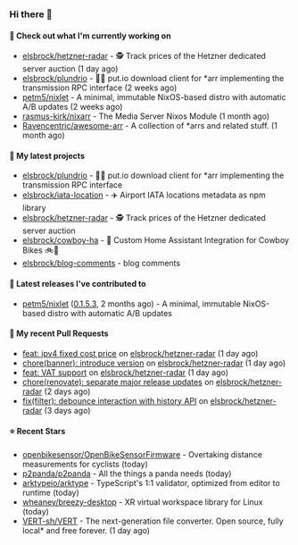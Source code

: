 ### Hi there 👋

#### 👷 Check out what I'm currently working on

- [elsbrock/hetzner-radar](https://github.com/elsbrock/hetzner-radar) - 🕵️ Track prices of the Hetzner dedicated server auction (1 day ago)
- [elsbrock/plundrio](https://github.com/elsbrock/plundrio) - 🏴‍☠️ put.io download client for *arr implementing the transmission RPC interface (2 weeks ago)
- [petm5/nixlet](https://github.com/petm5/nixlet) - A minimal, immutable NixOS-based distro with automatic A/B updates (2 weeks ago)
- [rasmus-kirk/nixarr](https://github.com/rasmus-kirk/nixarr) - The Media Server Nixos Module (1 month ago)
- [Ravencentric/awesome-arr](https://github.com/Ravencentric/awesome-arr) - A collection of *arrs and related stuff. (1 month ago)

#### 🌱 My latest projects

- [elsbrock/plundrio](https://github.com/elsbrock/plundrio) - 🏴‍☠️ put.io download client for *arr implementing the transmission RPC interface
- [elsbrock/iata-location](https://github.com/elsbrock/iata-location) - ✈️ Airport IATA locations metadata as npm library
- [elsbrock/hetzner-radar](https://github.com/elsbrock/hetzner-radar) - 🕵️ Track prices of the Hetzner dedicated server auction
- [elsbrock/cowboy-ha](https://github.com/elsbrock/cowboy-ha) - 🤠 Custom Home Assistant Integration for Cowboy Bikes 🚲💨
- [elsbrock/blog-comments](https://github.com/elsbrock/blog-comments) - blog comments

#### 🔭 Latest releases I've contributed to

- [petm5/nixlet](https://github.com/petm5/nixlet) ([0.1.5.3](https://github.com/petm5/nixlet/releases/tag/0.1.5.3), 2 months ago) - A minimal, immutable NixOS-based distro with automatic A/B updates

#### 🔨 My recent Pull Requests

- [feat: ipv4 fixed cost price](https://github.com/elsbrock/hetzner-radar/pull/149) on [elsbrock/hetzner-radar](https://github.com/elsbrock/hetzner-radar) (1 day ago)
- [chore(banner): introduce version](https://github.com/elsbrock/hetzner-radar/pull/148) on [elsbrock/hetzner-radar](https://github.com/elsbrock/hetzner-radar) (1 day ago)
- [feat: VAT support](https://github.com/elsbrock/hetzner-radar/pull/147) on [elsbrock/hetzner-radar](https://github.com/elsbrock/hetzner-radar) (1 day ago)
- [chore(renovate): separate major release updates](https://github.com/elsbrock/hetzner-radar/pull/137) on [elsbrock/hetzner-radar](https://github.com/elsbrock/hetzner-radar) (2 days ago)
- [fix(filter): debounce interaction with history API](https://github.com/elsbrock/hetzner-radar/pull/135) on [elsbrock/hetzner-radar](https://github.com/elsbrock/hetzner-radar) (3 days ago)

#### ⭐ Recent Stars

- [openbikesensor/OpenBikeSensorFirmware](https://github.com/openbikesensor/OpenBikeSensorFirmware) - Overtaking distance measurements for cyclists  (today)
- [p2panda/p2panda](https://github.com/p2panda/p2panda) - All the things a panda needs (today)
- [arktypeio/arktype](https://github.com/arktypeio/arktype) - TypeScript&#39;s 1:1 validator, optimized from editor to runtime (today)
- [wheaney/breezy-desktop](https://github.com/wheaney/breezy-desktop) - XR virtual workspace library for Linux (today)
- [VERT-sh/VERT](https://github.com/VERT-sh/VERT) - The next-generation file converter. Open source, fully local* and free forever. (1 day ago)
